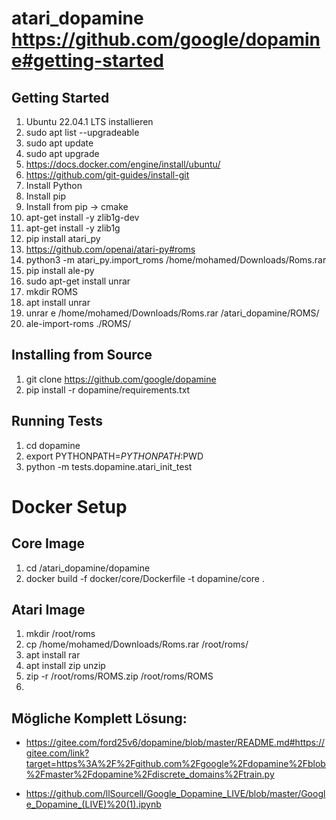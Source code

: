 # atari_dopamine https://github.com/google/dopamine#getting-started

## Getting Started
1. Ubuntu 22.04.1 LTS installieren
2. sudo apt list --upgradeable
3. sudo apt update
4. sudo apt upgrade
5. https://docs.docker.com/engine/install/ubuntu/
6. https://github.com/git-guides/install-git
7. Install Python
8. Install pip
9. Install from pip -> cmake
10. apt-get install -y zlib1g-dev
11. apt-get install -y zlib1g
12. pip install atari_py
13. https://github.com/openai/atari-py#roms
14. python3 -m atari_py.import_roms /home/mohamed/Downloads/Roms.rar
15. pip install ale-py
16. sudo apt-get install unrar
17. mkdir ROMS
18. apt install unrar
19. unrar e /home/mohamed/Downloads/Roms.rar /atari_dopamine/ROMS/
20. ale-import-roms ./ROMS/


## Installing from Source
1. git clone https://github.com/google/dopamine
2. pip install -r dopamine/requirements.txt

## Running Tests
1. cd dopamine
2. export PYTHONPATH=$PYTHONPATH:$PWD
3. python -m tests.dopamine.atari_init_test

# Docker Setup
## Core Image
1. cd /atari_dopamine/dopamine
2. docker build -f docker/core/Dockerfile -t dopamine/core .


## Atari Image
1. mkdir /root/roms
2. cp /home/mohamed/Downloads/Roms.rar /root/roms/
3. apt install rar
4. apt install zip unzip
5. zip -r /root/roms/ROMS.zip /root/roms/ROMS
6. 

## Mögliche Komplett Lösung:
- https://gitee.com/ford25v6/dopamine/blob/master/README.md#https://gitee.com/link?target=https%3A%2F%2Fgithub.com%2Fgoogle%2Fdopamine%2Fblob%2Fmaster%2Fdopamine%2Fdiscrete_domains%2Ftrain.py

- https://github.com/llSourcell/Google_Dopamine_LIVE/blob/master/Google_Dopamine_(LIVE)%20(1).ipynb























 
